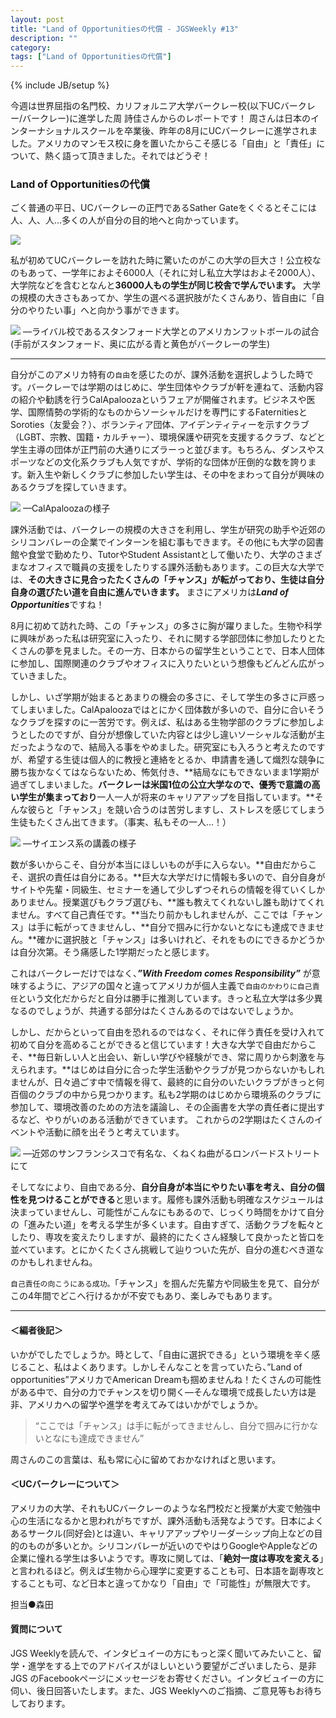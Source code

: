 ```yaml
---
layout: post
title: "Land of Opportunitiesの代償 - JGSWeekly #13"
description: ""
category: 
tags: ["Land of Opportunitiesの代償"]
---
```

{% include JB/setup %}

今週は世界屈指の名門校、カリフォルニア大学バークレー校(以下UCバークレー/バークレー)に進学した周 詩佳さんからのレポートです！
周さんは日本のインターナショナルスクールを卒業後、昨年の8月にUCバークレーに進学されました。アメリカのマンモス校に身を置いたからこそ感じる「自由」と「責任」について、熱く語って頂きました。それではどうぞ！


### Land of Opportunitiesの代償


ごく普通の平日、UCバークレーの正門であるSather Gateをくぐるとそこには人、人、人…多くの人が自分の目的地へと向かっています。

![]({{site.url}}/assets/uploads/13/no.1.jpg)

私が初めてUCバークレーを訪れた時に驚いたのがこの大学の巨大さ！公立校なのもあって、一学年におよそ6000人（それに対し私立大学はおよそ2000人）、大学院などを含むとなんと**36000人もの学生が同じ校舎で学んでいます。** 大学の規模の大きさもあってか、学生の選べる選択肢がたくさんあり、皆自由に「自分のやりたい事」へと向かう事ができます。

![]({{site.url}}/assets/uploads/13/no.2.jpg)
—ライバル校であるスタンフォード大学とのアメリカンフットボールの試合(手前がスタンフォード、奥に広がる青と黄色がバークレーの学生)

---

自分がこのアメリカ特有の`自由`を感じたのが、課外活動を選択しようした時です。バークレーでは学期のはじめに、学生団体やクラブが軒を連ねて、活動内容の紹介や勧誘を行うCalApaloozaというフェアが開催されます。ビジネスや医学、国際情勢の学術的なものからソーシャルだけを専門にするFaternitiesとSoroties（友愛会？）、ボランティア団体、アイデンティティーを示すクラブ（LGBT、宗教、国籍・カルチャー）、環境保護や研究を支援するクラブ、などと学生主導の団体が正門前の大通りにズラーっと並びます。もちろん、ダンスやスポーツなどの文化系クラブも人気ですが、学術的な団体が圧倒的な数を誇ります。新入生や新しくクラブに参加したい学生は、その中をまわって自分が興味のあるクラブを探していきます。


![]({{site.url}}/assets/uploads/13/no.3.jpg)
—CalApaloozaの様子

課外活動では、バークレーの規模の大きさを利用し、学生が研究の助手や近郊のシリコンバレーの企業でインターンを組む事もできます。その他にも大学の図書館や食堂で勤めたり、TutorやStudent Assistantとして働いたり、大学のさまざまなオフィスで職員の支援をしたりする課外活動もあります。この巨大な大学では、**その大きさに見合ったたくさんの「チャンス」が転がっており、生徒は自分自身の選びたい道を自由に進んでいきます。** まさにアメリカは***Land of Opportunities***ですね！

8月に初めて訪れた時、この「チャンス」の多さに胸が躍りました。生物や科学に興味があった私は研究室に入ったり、それに関する学部団体に参加したりとたくさんの夢を見ました。その一方、日本からの留学生ということで、日本人団体に参加し、国際関連のクラブやオフィスに入りたいという想像もどんどん広がっていきました。

しかし、いざ学期が始まるとあまりの機会の多さに、そして学生の多さに戸惑ってしまいました。CalApaloozaではとにかく団体数が多いので、自分に合いそうなクラブを探すのに一苦労です。例えば、私はある生物学部のクラブに参加しようとしたのですが、自分が想像していた内容とは少し違いソーシャルな活動が主だったようなので、結局入る事をやめました。研究室にも入ろうと考えたのですが、希望する生徒は個人的に教授と連絡をとるか、申請書を通して熾烈な競争に勝ち抜かなくてはならないため、怖気付き、**結局なにもできないまま1学期が過ぎてしまいました。**バークレーは米国1位の公立大学なので、優秀で意識の高い学生が集まっており**一人一人が将来のキャリアアップを目指しています。**そんな彼らと「チャンス」を競い合うのは苦労しますし、ストレスを感じてしまう生徒もたくさん出てきます。（事実、私もその一人…！）

![]({{site.url}}/assets/uploads/13/no.4.jpg)
—サイエンス系の講義の様子

数が多いからこそ、自分が本当にほしいものが手に入らない。**自由だからこそ、選択の責任は自分にある。**巨大な大学だけに情報も多いので、自分自身がサイトや先輩・同級生、セミナーを通して少しずつそれらの情報を得ていくしかありません。授業選びもクラブ選びも、**誰も教えてくれないし誰も助けてくれません。すべて自己責任です。**当たり前かもしれませんが、ここでは「チャンス」は手に転がってきませんし、**自分で掴みに行かないとなにも達成できません。**確かに選択肢と「チャンス」は多いけれど、それをものにできるかどうかは自分次第。そう痛感した1学期だったと感じます。

これはバークレーだけではなく、***”With Freedom comes Responsibility”*** が意味するように、アジアの国々と違ってアメリカが個人主義で`自由のかわりに自己責任`という文化だからだと自分は勝手に推測しています。きっと私立大学は多少異なるのでしょうが、共通する部分はたくさんあるのではないでしょうか。

しかし、だからといって自由を恐れるのではなく、それに伴う責任を受け入れて初めて自分を高めることができると信じています！大きな大学で自由だからこそ、**毎日新しい人と出会い、新しい学びや経験ができ、常に周りから刺激を与えられます。**はじめは自分に合った学生活動やクラブが見つからないかもしれませんが、日々過ごす中で情報を得て、最終的に自分のいたいクラブがきっと何百個のクラブの中から見つかります。私も2学期のはじめから環境系のクラブに参加して、環境改善のための方法を議論し、その企画書を大学の責任者に提出するなど、やりがいのある活動ができています。
これからの2学期はたくさんのイベントや活動に顔を出そうと考えています。

![]({{site.url}}/assets/uploads/13/no.5.jpg)
—近郊のサンフランシスコで有名な、くねくね曲がるロンバードストリートにて

そしてなにより、自由である分、**自分自身が本当にやりたい事を考え、自分の個性を見つけることができる**と思います。履修も課外活動も明確なスケジュールは決まっていませんし、可能性がこんなにもあるので、じっくり時間をかけて自分の「進みたい道」を考える学生が多くいます。自由すぎて、活動クラブを転々としたり、専攻を変えたりしますが、最終的にたくさん経験して良かったと皆口を並べています。とにかくたくさん挑戦して辿りついた先が、自分の進むべき道なのかもしれませんね。


`自己責任の向こうにある成功。`「チャンス」を掴んだ先輩方や同級生を見て、自分がこの4年間でどこへ行けるかが不安でもあり、楽しみでもあります。


---


#### ＜編者後記＞
いかがでしたでしょうか。時として、「自由に選択できる」という環境を辛く感じること、私はよくあります。しかしそんなことを言っていたら、”Land of opportunities”アメリカでAmerican Dreamも掴めませんね！たくさんの可能性がある中で、自分の力でチャンスを切り開く—そんな環境で成長したい方は是非、アメリカへの留学や進学を考えてみてはいかがでしょうか。

> “ここでは「チャンス」は手に転がってきませんし、自分で掴みに行かないとなにも達成できません”

 周さんのこの言葉は、私も常に心に留めておかなければと思います。



#### ＜UCバークレーについて＞
アメリカの大学、それもUCバークレーのような名門校だと授業が大変で勉強中心の生活になるかと思われがちですが、課外活動も活発なようです。日本によくあるサークル(同好会)とは違い、キャリアアップやリーダーシップ向上などの目的のものが多いとか。シリコンバレーが近いのでやはりGoogleやAppleなどの企業に憧れる学生は多いようです。専攻に関しては、「**絶対一度は専攻を変える**」と言われるほど。例えば生物から心理学に変更することも可、日本語を副専攻とすることも可、など日本と違ってかなり「自由」で「可能性」が無限大です。

担当●森田


#### 質問について

  JGS Weeklyを読んで、インタビュイーの方にもっと深く聞いてみたいこと、留学・進学をする上でのアドバイスがほしいという要望がございましたら、是非JGS のFacebookページにメッセージをお寄せください。インタビュイーの方に伺い、後日回答いたします。また、JGS Weeklyへのご指摘、ご意見等もお待ちしております。
